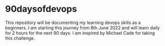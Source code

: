 # 90daysofdevops
This repository will be documenting my learning devops skills as a beginners. I am starting this journey from 8th June 2022 and will learn daily for 2 hours for the next 90 days.  I am inspired by Michael Cade for taking this challenge.
